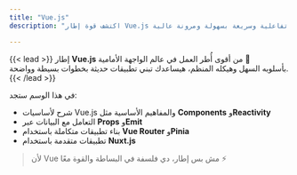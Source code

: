 ```yaml
---
title: "Vue.js"
description: "اكتشف قوة إطار Vue.js في بناء واجهات تفاعلية وسريعة بسهولة ومرونة عالية."

---
```


{{< lead >}}
إطار **Vue.js** من أقوى أُطر العمل في عالم الواجهة الأمامية 🌿  
بأسلوبه السهل وهيكله المنظم، هيساعدك تبني تطبيقات حديثة بخطوات بسيطة وواضحة.
{{< /lead >}}

في هذا الوسم ستجد:
- شرح لأساسيات Vue.js والمفاهيم الأساسية مثل **Components** و**Reactivity**  
- التعامل مع البيانات عبر **Props** و**Emit**  
- بناء تطبيقات متكاملة باستخدام **Vue Router** و**Pinia**  
- تطبيقات متقدمة باستخدام **Nuxt.js**  

> لأن Vue مش بس إطار، دي فلسفة في البساطة والقوة معًا ⚡
